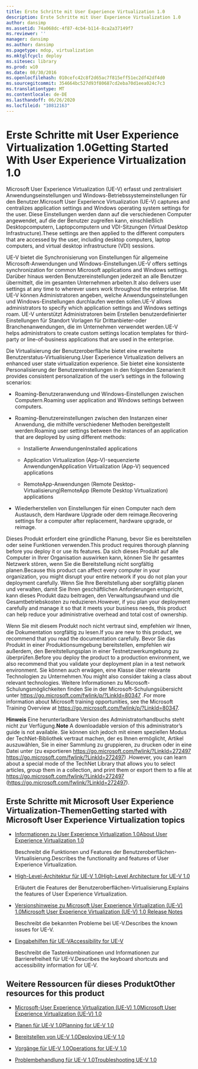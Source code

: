 ```yaml
---
title: Erste Schritte mit User Experience Virtualization 1.0
description: Erste Schritte mit User Experience Virtualization 1.0
author: dansimp
ms.assetid: 74a068dc-4f87-4cb4-b114-8ca2a37149f7
ms.reviewer: ''
manager: dansimp
ms.author: dansimp
ms.pagetype: mdop, virtualization
ms.mktglfcycl: deploy
ms.sitesec: library
ms.prod: w10
ms.date: 08/30/2016
ms.openlocfilehash: 010cefc42c8f2d65ac7f815eff51ec2df42df4d0
ms.sourcegitcommit: 354664bc527d93f80687cd2eba70d1eea024c7c3
ms.translationtype: MT
ms.contentlocale: de-DE
ms.lasthandoff: 06/26/2020
ms.locfileid: "10812163"
---
```

# <span data-ttu-id="f6051-103">Erste Schritte mit User Experience Virtualization 1.0</span><span class="sxs-lookup"><span data-stu-id="f6051-103">Getting Started With User Experience Virtualization 1.0</span></span>


<span data-ttu-id="f6051-104">Microsoft User Experience Virtualization (UE-V) erfasst und zentralisiert Anwendungseinstellungen und Windows-Betriebssystemeinstellungen für den Benutzer.</span><span class="sxs-lookup"><span data-stu-id="f6051-104">Microsoft User Experience Virtualization (UE-V) captures and centralizes application settings and Windows operating system settings for the user.</span></span> <span data-ttu-id="f6051-105">Diese Einstellungen werden dann auf die verschiedenen Computer angewendet, auf die der Benutzer zugreifen kann, einschließlich Desktopcomputern, Laptopcomputern und VDI-Sitzungen (Virtual Desktop Infrastructure).</span><span class="sxs-lookup"><span data-stu-id="f6051-105">These settings are then applied to the different computers that are accessed by the user, including desktop computers, laptop computers, and virtual desktop infrastructure (VDI) sessions.</span></span>

<span data-ttu-id="f6051-106">UE-V bietet die Synchronisierung von Einstellungen für allgemeine Microsoft-Anwendungen und Windows-Einstellungen.</span><span class="sxs-lookup"><span data-stu-id="f6051-106">UE-V offers settings synchronization for common Microsoft applications and Windows settings.</span></span> <span data-ttu-id="f6051-107">Darüber hinaus werden Benutzereinstellungen jederzeit an alle Benutzer übermittelt, die im gesamten Unternehmen arbeiten.</span><span class="sxs-lookup"><span data-stu-id="f6051-107">It also delivers user settings at any time to wherever users work throughout the enterprise.</span></span> <span data-ttu-id="f6051-108">Mit UE-V können Administratoren angeben, welche Anwendungseinstellungen und Windows-Einstellungen durchlaufen werden sollen.</span><span class="sxs-lookup"><span data-stu-id="f6051-108">UE-V allows administrators to specify which application settings and Windows settings roam.</span></span> <span data-ttu-id="f6051-109">UE-V unterstützt Administratoren beim Erstellen benutzerdefinierter Einstellungen für Standort Vorlagen für Drittanbieter-oder Branchenanwendungen, die im Unternehmen verwendet werden.</span><span class="sxs-lookup"><span data-stu-id="f6051-109">UE-V helps administrators to create custom settings location templates for third-party or line-of-business applications that are used in the enterprise.</span></span>

<span data-ttu-id="f6051-110">Die Virtualisierung der Benutzeroberfläche bietet eine erweiterte Benutzerstatus-Virtualisierung.</span><span class="sxs-lookup"><span data-stu-id="f6051-110">User Experience Virtualization delivers an enhanced user state virtualization experience.</span></span> <span data-ttu-id="f6051-111">Sie bietet eine konsistente Personalisierung der Benutzereinstellungen in den folgenden Szenarien:</span><span class="sxs-lookup"><span data-stu-id="f6051-111">It provides consistent personalization of the user’s settings in the following scenarios:</span></span>

-   <span data-ttu-id="f6051-112">Roaming-Benutzeranwendung und Windows-Einstellungen zwischen Computern.</span><span class="sxs-lookup"><span data-stu-id="f6051-112">Roaming user application and Windows settings between computers.</span></span>

-   <span data-ttu-id="f6051-113">Roaming-Benutzereinstellungen zwischen den Instanzen einer Anwendung, die mithilfe verschiedener Methoden bereitgestellt werden:</span><span class="sxs-lookup"><span data-stu-id="f6051-113">Roaming user settings between the instances of an application that are deployed by using different methods:</span></span>

    -   <span data-ttu-id="f6051-114">Installierte Anwendungen</span><span class="sxs-lookup"><span data-stu-id="f6051-114">Installed applications</span></span>

    -   <span data-ttu-id="f6051-115">Application Virtualization (App-V)-sequenzierte Anwendungen</span><span class="sxs-lookup"><span data-stu-id="f6051-115">Application Virtualization (App-V) sequenced applications</span></span>

    -   <span data-ttu-id="f6051-116">RemoteApp-Anwendungen (Remote Desktop-Virtualisierung)</span><span class="sxs-lookup"><span data-stu-id="f6051-116">RemoteApp (Remote Desktop Virtualization) applications</span></span>

-   <span data-ttu-id="f6051-117">Wiederherstellen von Einstellungen für einen Computer nach dem Austausch, dem Hardware Upgrade oder dem reimage.</span><span class="sxs-lookup"><span data-stu-id="f6051-117">Recovering settings for a computer after replacement, hardware upgrade, or reimage.</span></span>

<span data-ttu-id="f6051-118">Dieses Produkt erfordert eine gründliche Planung, bevor Sie es bereitstellen oder seine Funktionen verwenden.</span><span class="sxs-lookup"><span data-stu-id="f6051-118">This product requires thorough planning before you deploy it or use its features.</span></span> <span data-ttu-id="f6051-119">Da sich dieses Produkt auf alle Computer in Ihrer Organisation auswirken kann, können Sie Ihr gesamtes Netzwerk stören, wenn Sie die Bereitstellung nicht sorgfältig planen.</span><span class="sxs-lookup"><span data-stu-id="f6051-119">Because this product can affect every computer in your organization, you might disrupt your entire network if you do not plan your deployment carefully.</span></span> <span data-ttu-id="f6051-120">Wenn Sie Ihre Bereitstellung aber sorgfältig planen und verwalten, damit Sie Ihren geschäftlichen Anforderungen entspricht, kann dieses Produkt dazu beitragen, den Verwaltungsaufwand und die Gesamtbetriebskosten zu reduzieren.</span><span class="sxs-lookup"><span data-stu-id="f6051-120">However, if you plan your deployment carefully and manage it so that it meets your business needs, this product can help reduce your administrative overhead and total cost of ownership.</span></span>

<span data-ttu-id="f6051-121">Wenn Sie mit diesem Produkt noch nicht vertraut sind, empfehlen wir Ihnen, die Dokumentation sorgfältig zu lesen.</span><span class="sxs-lookup"><span data-stu-id="f6051-121">If you are new to this product, we recommend that you read the documentation carefully.</span></span> <span data-ttu-id="f6051-122">Bevor Sie das Produkt in einer Produktionsumgebung bereitstellen, empfehlen wir außerdem, den Bereitstellungsplan in einer Testnetzwerkumgebung zu überprüfen.</span><span class="sxs-lookup"><span data-stu-id="f6051-122">Before you deploy the product to a production environment, we also recommend that you validate your deployment plan in a test network environment.</span></span> <span data-ttu-id="f6051-123">Sie können auch erwägen, eine Klasse über relevante Technologien zu Unternehmen.</span><span class="sxs-lookup"><span data-stu-id="f6051-123">You might also consider taking a class about relevant technologies.</span></span> <span data-ttu-id="f6051-124">Weitere Informationen zu Microsoft-Schulungsmöglichkeiten finden Sie in der Microsoft-Schulungsübersicht unter <https://go.microsoft.com/fwlink/p/?LinkId=80347> .</span><span class="sxs-lookup"><span data-stu-id="f6051-124">For more information about Microsoft training opportunities, see the Microsoft Training Overview at <https://go.microsoft.com/fwlink/p/?LinkId=80347>.</span></span>

<span data-ttu-id="f6051-125">**Hinweis**  Eine herunterladbare Version des Administratorhandbuchs steht nicht zur Verfügung.</span><span class="sxs-lookup"><span data-stu-id="f6051-125">**Note** A downloadable version of this administrator’s guide is not available.</span></span> <span data-ttu-id="f6051-126">Sie können sich jedoch mit einem speziellen Modus der TechNet-Bibliothek vertraut machen, der es Ihnen ermöglicht, Artikel auszuwählen, Sie in einer Sammlung zu gruppieren, zu drucken oder in eine Datei unter (zu exportieren <https://go.microsoft.com/fwlink/?LinkId=272497> https://go.microsoft.com/fwlink/?LinkId=272497) .</span><span class="sxs-lookup"><span data-stu-id="f6051-126">However, you can learn about a special mode of the TechNet Library that allows you to select articles, group them in a collection, and print them or export them to a file at <https://go.microsoft.com/fwlink/?LinkId=272497> (https://go.microsoft.com/fwlink/?LinkId=272497).</span></span>

 

## <span data-ttu-id="f6051-127">Erste Schritte mit Microsoft User Experience Virtualization-Themen</span><span class="sxs-lookup"><span data-stu-id="f6051-127">Getting started with Microsoft User Experience Virtualization topics</span></span>


-   [<span data-ttu-id="f6051-128">Informationen zu User Experience Virtualization 1.0</span><span class="sxs-lookup"><span data-stu-id="f6051-128">About User Experience Virtualization 1.0</span></span>](about-user-experience-virtualization-10.md)

    <span data-ttu-id="f6051-129">Beschreibt die Funktionen und Features der Benutzeroberflächen-Virtualisierung.</span><span class="sxs-lookup"><span data-stu-id="f6051-129">Describes the functionality and features of User Experience Virtualization.</span></span>

-   [<span data-ttu-id="f6051-130">High-Level-Architektur für UE-V 1.0</span><span class="sxs-lookup"><span data-stu-id="f6051-130">High-Level Architecture for UE-V 1.0</span></span>](high-level-architecture-for-ue-v-10.md)

    <span data-ttu-id="f6051-131">Erläutert die Features der Benutzeroberflächen-Virtualisierung.</span><span class="sxs-lookup"><span data-stu-id="f6051-131">Explains the features of User Experience Virtualization.</span></span>

-   [<span data-ttu-id="f6051-132">Versionshinweise zu Microsoft User Experience Virtualization (UE-V) 1.0</span><span class="sxs-lookup"><span data-stu-id="f6051-132">Microsoft User Experience Virtualization (UE-V) 1.0 Release Notes</span></span>](microsoft-user-experience-virtualization--ue-v--10-release-notes.md)

    <span data-ttu-id="f6051-133">Beschreibt die bekannten Probleme bei UE-V.</span><span class="sxs-lookup"><span data-stu-id="f6051-133">Describes the known issues for UE-V.</span></span>

-   [<span data-ttu-id="f6051-134">Eingabehilfen für UE-V</span><span class="sxs-lookup"><span data-stu-id="f6051-134">Accessibility for UE-V</span></span>](accessibility-for-ue-v.md)

    <span data-ttu-id="f6051-135">Beschreibt die Tastenkombinationen und Informationen zur Barrierefreiheit für UE-V.</span><span class="sxs-lookup"><span data-stu-id="f6051-135">Describes the keyboard shortcuts and accessibility information for UE-V.</span></span>

## <span data-ttu-id="f6051-136">Weitere Ressourcen für dieses Produkt</span><span class="sxs-lookup"><span data-stu-id="f6051-136">Other resources for this product</span></span>


-   [<span data-ttu-id="f6051-137">Microsoft-User Experience Virtualization (UE-V) 1.0</span><span class="sxs-lookup"><span data-stu-id="f6051-137">Microsoft User Experience Virtualization (UE-V) 1.0</span></span>](index.md)

-   [<span data-ttu-id="f6051-138">Planen für UE-V 1.0</span><span class="sxs-lookup"><span data-stu-id="f6051-138">Planning for UE-V 1.0</span></span>](planning-for-ue-v-10.md)

-   [<span data-ttu-id="f6051-139">Bereitstellen von UE-V 1.0</span><span class="sxs-lookup"><span data-stu-id="f6051-139">Deploying UE-V 1.0</span></span>](deploying-ue-v-10.md)

-   [<span data-ttu-id="f6051-140">Vorgänge für UE-V 1.0</span><span class="sxs-lookup"><span data-stu-id="f6051-140">Operations for UE-V 1.0</span></span>](operations-for-ue-v-10.md)

-   [<span data-ttu-id="f6051-141">Problembehandlung für UE-V 1.0</span><span class="sxs-lookup"><span data-stu-id="f6051-141">Troubleshooting UE-V 1.0</span></span>](troubleshooting-ue-v-10.md)

 

 





